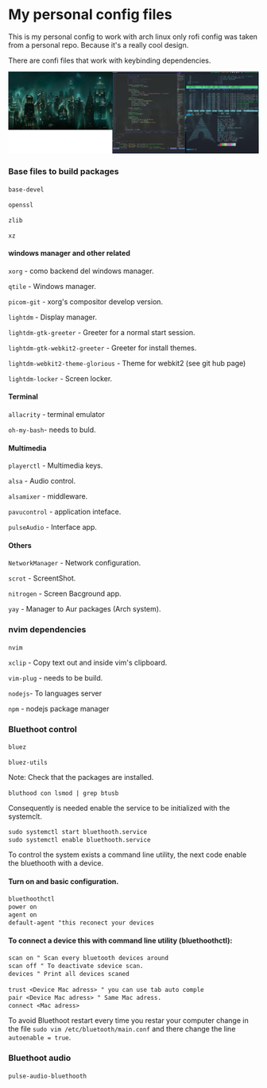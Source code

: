 # My personal config files 

This is my personal config to work with arch linux only rofi config was taken from a personal repo. Because it's a really cool design.

There are confi files that work with keybinding dependencies.

![screetshot_desktop](./assets/screenshot.png)

### Base files to build packages

`base-devel`

`openssl`

`zlib`

`xz`

#### windows manager and other related

`xorg` - como backend del windows manager.

`qtile` - Windows manager.

`picom-git` - xorg's compositor develop version.

`lightdm` - Display manager.

`lightdm-gtk-greeter` - Greeter for a normal start session.

`lightdm-gtk-webkit2-greeter` - Greeter for install themes.

`lightdm-webkit2-theme-glorious` - Theme for webkit2 (see git hub page)

`lightdm-locker` - Screen locker. 


#### Terminal

`allacrity` - terminal emulator

`oh-my-bash`- needs to buld.

#### Multimedia

`playerctl` - Multimedia keys. 

`alsa` - Audio control.

`alsamixer` - middleware.

`pavucontrol` -  application inteface.

`pulseAudio` -  Interface app.


#### Others

`NetworkManager` - Network configuration.

`scrot` - ScreentShot.

`nitrogen` - Screen Bacground app.

`yay` - Manager to Aur packages (Arch system).

### nvim dependencies

`nvim`

`xclip` - Copy text out and inside vim's clipboard.

`vim-plug` - needs to be build.

`nodejs`- To languages server

`npm` - nodejs package manager


### Bluethoot control

`bluez`

`bluez-utils`

Note:
Check that the packages are installed.

`bluthood con lsmod | grep btusb`

Consequently is needed enable the service to be initialized with the systemclt. 

```
sudo systemctl start bluethooth.service
sudo systemctl enable bluethooth.service
```

To control the system exists a command line utility, the next code enable the bluethooth with a device.
#### Turn on and basic configuration.

```
bluethoothctl
power on
agent on
default-agent "this reconect your devices
```

#### To connect a device this with command line utility (bluethoothctl):


```
scan on " Scan every bluetooth devices around
scan off " To deactivate sdevice scan. 
devices " Print all devices scaned 

trust <Device Mac adress> " you can use tab auto comple
pair <Device Mac adress> " Same Mac adress.
connect <Mac adress>
```
 

To avoid Bluethoot restart every time you restar your computer change in the file `sudo vim /etc/bluetooth/main.conf` and there change the line `autoenable = true`.

### Bluethoot audio

`pulse-audio-bluethooth`

